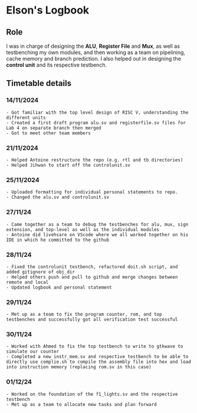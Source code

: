 # Elson's Logbook 

## Role

I was in charge of designing the **ALU**, **Register File** and **Mux**, as well as testbenching my own modules, and then working as a team on pipelining, cache memory and branch prediction.
I also helped out in designing the **control unit** and its respective testbench. 

## Timetable details

### 14/11/2024
    - Got familiar with the top level design of RISC V, understanding the different units
    - Created a first draft program alu.sv and registerfile.sv files for Lab 4 on separate branch then merged
    - Got to meet other team members

### 21/11/2024
    - Helped Antoine restructure the repo (e.g. rtl and tb directories)
    - Helped Jihwan to start off the controlunit.sv

### 25/11/2024
    - Uploaded formatting for individual personal statements to repo.
    - Changed the alu.sv and controlunit.sv 

### 27/11/24   
    - Came together as a team to debug the testbenches for alu, mux, sign extension, and top-level as well as the individual modules
    - Antoine did livehsare on VScode where we all worked together on his IDE in which he committed to the github

### 28/11/24
    - Fixed the controlunit testbench, refactored doit.sh script, and added gitignore of obj_dir
    - Helped others push and pull to github and merge changes between remote and local
    - Updated logbook and personal statement

### 29/11/24
    - Met up as a team to fix the program counter, rom, and top testbenches and successfully got all verification test successful


### 30/11/24
    - Worked with Ahmed to fix the top testbench to write to gtkwave to simulate our counter
    - Completed a new instr_mem.sv and respective testbench to be able to directly use complie.sh to compile the assembly file into hex and load into instruction memory (replacing rom.sv in this case)
    
### 01/12/24
    - Worked on the foundation of the f1_lights.sv and the respective testbench 
    - Met up as a team to allocate new tasks and plan forward